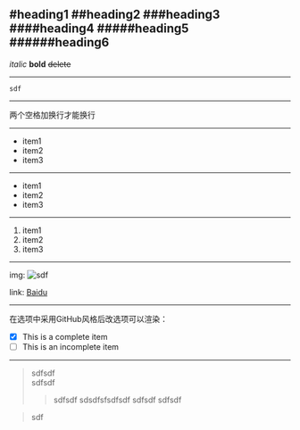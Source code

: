 


#heading1
##heading2
###heading3
####heading4
#####heading5
######heading6
---

*italic*
**bold** 
<del>delete<del>

---

```
sdf
```

---
两个空格加换行才能换行 
 
---
* item1
* item2
* item3

---
- item1
- item2
- item3

---
1. item1
2. item2
3. item3

---

img: ![sdf](/https://github.com/tyybjcc/StaticWebBasic/blob/master/left.png)  

link: [Baidu](http://www.baidu.com)

---
在选项中采用GitHub风格后改选项可以渲染： 
- [x] This is a complete item
- [ ] This is an incomplete item

---
>sdfsdf  
>sdfsdf
>>sdfsdf  sdsdfsfsdfsdf sdfsdf
>sdfsdf


>sdf
